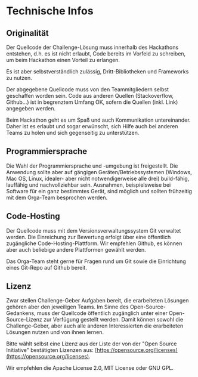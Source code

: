 # Technische Infos

## Originalität

Der Quellcode der Challenge-Lösung muss innerhalb des Hackathons entstehen, d.h. es ist nicht erlaubt, Code bereits im Vorfeld zu schreiben, um beim Hackathon einen Vorteil zu erlangen.

Es ist aber selbstverständlich zulässig, Dritt-Bibliotheken und Frameworks zu nutzen.

Der abgegebene Quellcode muss von den Teammitgliedern selbst geschaffen worden sein. Code aus anderen Quellen (Stackoverflow, Github…) ist in begrenztem Umfang OK, sofern die Quellen (inkl. Link) angegeben werden.

Beim Hackathon geht es um Spaß und auch Kommunikation untereinander. Daher ist es erlaubt und sogar erwünscht, sich Hilfe auch bei anderen Teams zu holen und sich gegenseitig zu unterstützen.

## Programmiersprache

Die Wahl der Programmiersprache und -umgebung ist freigestellt. Die Anwendung sollte aber auf gängigen Geräten/Betriebssystemen (Windows, Mac OS, Linux, idealer- aber nicht notwendigerweise alle drei) build-fähig, lauffähig und nachvollziehbar sein. Ausnahmen, beispielsweise bei Software für ein ganz bestimmtes Gerät, sind möglich und sollten frühzeitig mit dem Orga-Team besprochen werden.

## Code-Hosting

Der Quellcode muss mit dem Versionsverwaltungssystem Git verwaltet werden. Die Einreichung zur Bewertung erfolgt über eine öffentlich zugängliche Code-Hosting-Plattform. Wir empfehlen Github, es können aber auch beliebige andere Plattformen gewählt werden.

Das Orga-Team steht gerne für Fragen rund um Git sowie die Einrichtung eines Git-Repo auf Github bereit.

## Lizenz

Zwar stellen Challenge-Geber Aufgaben bereit, die erarbeiteten Lösungen gehören aber den jeweiligen Teams. Im Sinne des Open-Source-Gedankens, muss der Quellcode öffentlich zugänglich unter einer Open-Source-Lizenz zur Verfügung gestellt werden. Damit können sowohl die Challenge-Geber, aber auch alle anderen Interessierten die erarbeiteten Lösungen nutzen und von ihnen lernen.

Bitte wählt selbst eine Lizenz aus der Liste der von der "Open Source Initiative" bestätigten Lizenzen aus: [https://opensource.org/licenses](https://opensource.org/licenses).

Wir empfehlen die Apache License 2.0, MIT License oder GNU GPL.
